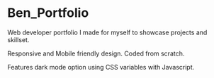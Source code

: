 # Ben_Portfolio
Web developer portfolio I made for myself to showcase projects and skillset.

Responsive and Mobile friendly design. Coded from scratch.

Features dark mode option using CSS variables with Javascript.
